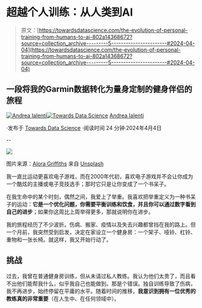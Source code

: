 # 超越个人训练：从人类到AI

> 原文：[https://towardsdatascience.com/the-evolution-of-personal-training-from-humans-to-ai-802a14368672?source=collection_archive---------5-----------------------#2024-04-04](https://towardsdatascience.com/the-evolution-of-personal-training-from-humans-to-ai-802a14368672?source=collection_archive---------5-----------------------#2024-04-04)

## 一段将我的Garmin数据转化为量身定制的健身伴侣的旅程

[](https://medium.com/@andrea.ialenti?source=post_page---byline--802a14368672--------------------------------)[![Andrea Ialenti](../Images/1ff6e8084c4ae1e2ae7d7f69be972fcd.png)](https://medium.com/@andrea.ialenti?source=post_page---byline--802a14368672--------------------------------)[](https://towardsdatascience.com/?source=post_page---byline--802a14368672--------------------------------)[![Towards Data Science](../Images/a6ff2676ffcc0c7aad8aaf1d79379785.png)](https://towardsdatascience.com/?source=post_page---byline--802a14368672--------------------------------) [Andrea Ialenti](https://medium.com/@andrea.ialenti?source=post_page---byline--802a14368672--------------------------------)

·发布于 [Towards Data Science](https://towardsdatascience.com/?source=post_page---byline--802a14368672--------------------------------) ·阅读时间 24 分钟·2024年4月4日

--

![](../Images/88ac54fb3121ffe442757deb4685151c.png)

图片来源：[Alora Griffiths](https://unsplash.com/@aloragriffiths?utm_content=creditCopyText&utm_medium=referral&utm_source=unsplash) 来自 [Unsplash](https://unsplash.com/photos/woman-carrying-barbell-aVrZMPgN_Vg?utm_content=creditCopyText&utm_medium=referral&utm_source=unsplash)

我一直比运动更喜欢电子游戏，而在2000年代初，喜欢电子游戏并不会让你成为一个酷炫的主播或电子竞技选手；那时它只是让你变成了一个书呆子。

在我生命中的某个时刻，偶然之间，我爱上了举重。我喜欢把举重定义为一种书呆子的运动：**它是一个优化问题，你需要平衡训练和饮食，并且你可以通过数字看到自己的进步**；如果你这周比上周举得更多，那就说明你在进步。

我的旅程经历了不少波折。伤病、搬家、疫情以及失去兴趣都曾挡在我的路上。但一个月前，我突然受到启发，决定在家设立一个健身房：一个架子、哑铃、杠铃、重物和一张长椅。就这样，我又开始行动了。

## 挑战

过去，我曾在普通健身房训练，但从未请过私人教练。我认为他们太贵了，而且看不出他们能帮我什么，似乎我自己也能做到。那是个错误。独自训练导致了伤病，我不再进步，始终停留在平庸的水平。随着时间的推移，**我意识到拥有一位优秀的教练真的非常重要**（在人生中、在任何领域中）。
